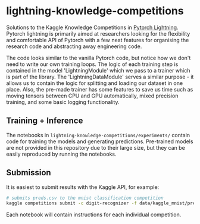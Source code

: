 # lightning-knowledge-competitions

Solutions to the Kaggle Knowledge Competitions in [Pytorch Lightning](https://pytorch-lightning.readthedocs.io/en/latest/).
Pytorch lightning is primarily aimed at researchers looking for the flexibility and comfortable API of Pytorch with a few
neat features for organising the research code and abstracting away engineering code.

The code looks similar to the vanilla Pytorch code, but notice how we don't need to write our own training loops. The logic of each training step is contained in the model 'LightningModule' which we pass to a trainer which is part of the library. The 'LightningDataModule' serves a similar purpose - it allows us to contain the logic for splitting and loading our dataset in one place. Also, the pre-made trainer has some features to save us time such as moving tensors between CPU and GPU automatically, mixed precision training, and some basic logging functionality.

## Training + Inference

The notebooks in ```lightning-knowledge-competitions/experiments/``` contain code for training the models and generating predictions. Pre-trained models are not provided in this repository due to their large size, but they can be easily reproduced by running the notebooks.

## Submission

It is easiest to submit results with the Kaggle API, for example:
```bash
# submits preds.csv to the mnist classification competition
kaggle competitions submit -c digit-recognizer -f data/kaggle_mnist/preds.csv --message first_submission_with_api
```
Each notebook will contain instructions for each individual competition.
